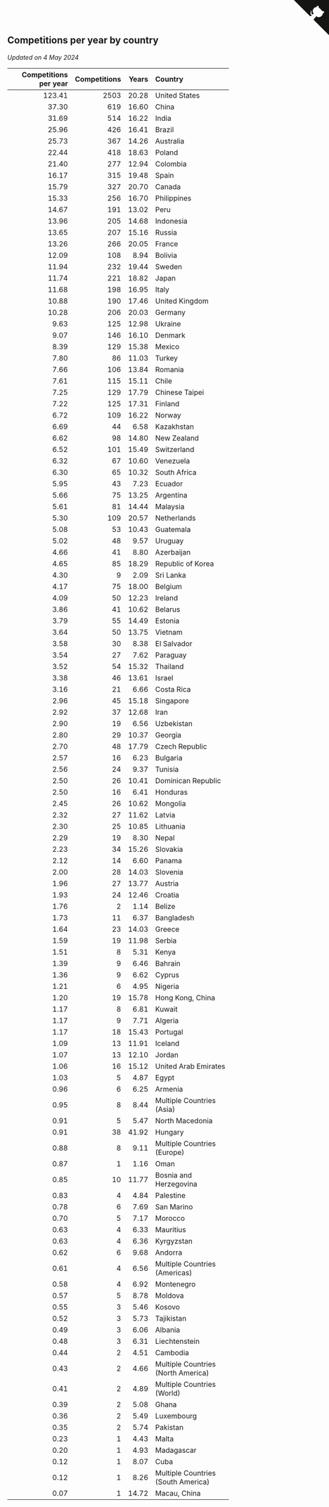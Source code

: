 ## Competitions per year by country

*Updated on  4 May 2024*

| Competitions per year | Competitions | Years | Country |
| ---: | ---: | ---: | :--- |
| 123.41 | 2503 | 20.28 | United States |
| 37.30 | 619 | 16.60 | China |
| 31.69 | 514 | 16.22 | India |
| 25.96 | 426 | 16.41 | Brazil |
| 25.73 | 367 | 14.26 | Australia |
| 22.44 | 418 | 18.63 | Poland |
| 21.40 | 277 | 12.94 | Colombia |
| 16.17 | 315 | 19.48 | Spain |
| 15.79 | 327 | 20.70 | Canada |
| 15.33 | 256 | 16.70 | Philippines |
| 14.67 | 191 | 13.02 | Peru |
| 13.96 | 205 | 14.68 | Indonesia |
| 13.65 | 207 | 15.16 | Russia |
| 13.26 | 266 | 20.05 | France |
| 12.09 | 108 | 8.94 | Bolivia |
| 11.94 | 232 | 19.44 | Sweden |
| 11.74 | 221 | 18.82 | Japan |
| 11.68 | 198 | 16.95 | Italy |
| 10.88 | 190 | 17.46 | United Kingdom |
| 10.28 | 206 | 20.03 | Germany |
| 9.63 | 125 | 12.98 | Ukraine |
| 9.07 | 146 | 16.10 | Denmark |
| 8.39 | 129 | 15.38 | Mexico |
| 7.80 | 86 | 11.03 | Turkey |
| 7.66 | 106 | 13.84 | Romania |
| 7.61 | 115 | 15.11 | Chile |
| 7.25 | 129 | 17.79 | Chinese Taipei |
| 7.22 | 125 | 17.31 | Finland |
| 6.72 | 109 | 16.22 | Norway |
| 6.69 | 44 | 6.58 | Kazakhstan |
| 6.62 | 98 | 14.80 | New Zealand |
| 6.52 | 101 | 15.49 | Switzerland |
| 6.32 | 67 | 10.60 | Venezuela |
| 6.30 | 65 | 10.32 | South Africa |
| 5.95 | 43 | 7.23 | Ecuador |
| 5.66 | 75 | 13.25 | Argentina |
| 5.61 | 81 | 14.44 | Malaysia |
| 5.30 | 109 | 20.57 | Netherlands |
| 5.08 | 53 | 10.43 | Guatemala |
| 5.02 | 48 | 9.57 | Uruguay |
| 4.66 | 41 | 8.80 | Azerbaijan |
| 4.65 | 85 | 18.29 | Republic of Korea |
| 4.30 | 9 | 2.09 | Sri Lanka |
| 4.17 | 75 | 18.00 | Belgium |
| 4.09 | 50 | 12.23 | Ireland |
| 3.86 | 41 | 10.62 | Belarus |
| 3.79 | 55 | 14.49 | Estonia |
| 3.64 | 50 | 13.75 | Vietnam |
| 3.58 | 30 | 8.38 | El Salvador |
| 3.54 | 27 | 7.62 | Paraguay |
| 3.52 | 54 | 15.32 | Thailand |
| 3.38 | 46 | 13.61 | Israel |
| 3.16 | 21 | 6.66 | Costa Rica |
| 2.96 | 45 | 15.18 | Singapore |
| 2.92 | 37 | 12.68 | Iran |
| 2.90 | 19 | 6.56 | Uzbekistan |
| 2.80 | 29 | 10.37 | Georgia |
| 2.70 | 48 | 17.79 | Czech Republic |
| 2.57 | 16 | 6.23 | Bulgaria |
| 2.56 | 24 | 9.37 | Tunisia |
| 2.50 | 26 | 10.41 | Dominican Republic |
| 2.50 | 16 | 6.41 | Honduras |
| 2.45 | 26 | 10.62 | Mongolia |
| 2.32 | 27 | 11.62 | Latvia |
| 2.30 | 25 | 10.85 | Lithuania |
| 2.29 | 19 | 8.30 | Nepal |
| 2.23 | 34 | 15.26 | Slovakia |
| 2.12 | 14 | 6.60 | Panama |
| 2.00 | 28 | 14.03 | Slovenia |
| 1.96 | 27 | 13.77 | Austria |
| 1.93 | 24 | 12.46 | Croatia |
| 1.76 | 2 | 1.14 | Belize |
| 1.73 | 11 | 6.37 | Bangladesh |
| 1.64 | 23 | 14.03 | Greece |
| 1.59 | 19 | 11.98 | Serbia |
| 1.51 | 8 | 5.31 | Kenya |
| 1.39 | 9 | 6.46 | Bahrain |
| 1.36 | 9 | 6.62 | Cyprus |
| 1.21 | 6 | 4.95 | Nigeria |
| 1.20 | 19 | 15.78 | Hong Kong, China |
| 1.17 | 8 | 6.81 | Kuwait |
| 1.17 | 9 | 7.71 | Algeria |
| 1.17 | 18 | 15.43 | Portugal |
| 1.09 | 13 | 11.91 | Iceland |
| 1.07 | 13 | 12.10 | Jordan |
| 1.06 | 16 | 15.12 | United Arab Emirates |
| 1.03 | 5 | 4.87 | Egypt |
| 0.96 | 6 | 6.25 | Armenia |
| 0.95 | 8 | 8.44 | Multiple Countries (Asia) |
| 0.91 | 5 | 5.47 | North Macedonia |
| 0.91 | 38 | 41.92 | Hungary |
| 0.88 | 8 | 9.11 | Multiple Countries (Europe) |
| 0.87 | 1 | 1.16 | Oman |
| 0.85 | 10 | 11.77 | Bosnia and Herzegovina |
| 0.83 | 4 | 4.84 | Palestine |
| 0.78 | 6 | 7.69 | San Marino |
| 0.70 | 5 | 7.17 | Morocco |
| 0.63 | 4 | 6.33 | Mauritius |
| 0.63 | 4 | 6.36 | Kyrgyzstan |
| 0.62 | 6 | 9.68 | Andorra |
| 0.61 | 4 | 6.56 | Multiple Countries (Americas) |
| 0.58 | 4 | 6.92 | Montenegro |
| 0.57 | 5 | 8.78 | Moldova |
| 0.55 | 3 | 5.46 | Kosovo |
| 0.52 | 3 | 5.73 | Tajikistan |
| 0.49 | 3 | 6.06 | Albania |
| 0.48 | 3 | 6.31 | Liechtenstein |
| 0.44 | 2 | 4.51 | Cambodia |
| 0.43 | 2 | 4.66 | Multiple Countries (North America) |
| 0.41 | 2 | 4.89 | Multiple Countries (World) |
| 0.39 | 2 | 5.08 | Ghana |
| 0.36 | 2 | 5.49 | Luxembourg |
| 0.35 | 2 | 5.74 | Pakistan |
| 0.23 | 1 | 4.43 | Malta |
| 0.20 | 1 | 4.93 | Madagascar |
| 0.12 | 1 | 8.07 | Cuba |
| 0.12 | 1 | 8.26 | Multiple Countries (South America) |
| 0.07 | 1 | 14.72 | Macau, China |


<a href="https://github.com/jonatanklosko/wca_statistics" class="github-corner" aria-label="View source on Github"><svg width="80" height="80" viewBox="0 0 250 250" style="fill:#151513; color:#fff; position: absolute; top: 0; border: 0; right: 0;" aria-hidden="true"><path d="M0,0 L115,115 L130,115 L142,142 L250,250 L250,0 Z"></path><path d="M128.3,109.0 C113.8,99.7 119.0,89.6 119.0,89.6 C122.0,82.7 120.5,78.6 120.5,78.6 C119.2,72.0 123.4,76.3 123.4,76.3 C127.3,80.9 125.5,87.3 125.5,87.3 C122.9,97.6 130.6,101.9 134.4,103.2" fill="currentColor" style="transform-origin: 130px 106px;" class="octo-arm"></path><path d="M115.0,115.0 C114.9,115.1 118.7,116.5 119.8,115.4 L133.7,101.6 C136.9,99.2 139.9,98.4 142.2,98.6 C133.8,88.0 127.5,74.4 143.8,58.0 C148.5,53.4 154.0,51.2 159.7,51.0 C160.3,49.4 163.2,43.6 171.4,40.1 C171.4,40.1 176.1,42.5 178.8,56.2 C183.1,58.6 187.2,61.8 190.9,65.4 C194.5,69.0 197.7,73.2 200.1,77.6 C213.8,80.2 216.3,84.9 216.3,84.9 C212.7,93.1 206.9,96.0 205.4,96.6 C205.1,102.4 203.0,107.8 198.3,112.5 C181.9,128.9 168.3,122.5 157.7,114.1 C157.9,116.9 156.7,120.9 152.7,124.9 L141.0,136.5 C139.8,137.7 141.6,141.9 141.8,141.8 Z" fill="currentColor" class="octo-body"></path></svg></a><style>.github-corner:hover .octo-arm{animation:octocat-wave 560ms ease-in-out}@keyframes octocat-wave{0%,100%{transform:rotate(0)}20%,60%{transform:rotate(-25deg)}40%,80%{transform:rotate(10deg)}}@media (max-width:500px){.github-corner:hover .octo-arm{animation:none}.github-corner .octo-arm{animation:octocat-wave 560ms ease-in-out}}</style>
